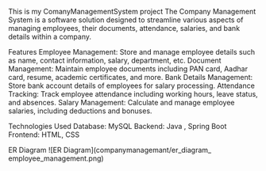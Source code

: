 This is my ComanyManagementSystem project The Company Management System is a software solution designed to streamline various aspects of managing employees, their documents, attendance, salaries, and bank details within a company.

Features Employee Management: Store and manage employee details such as name, contact information, salary, department, etc. Document Management: Maintain employee documents including PAN card, Aadhar card, resume, academic certificates, and more. Bank Details Management: Store bank account details of employees for salary processing. Attendance Tracking: Track employee attendance including working hours, leave status, and absences. Salary Management: Calculate and manage employee salaries, including deductions and bonuses.

Technologies Used 
Database: MySQL
Backend: Java , Spring Boot 
Frontend: HTML, CSS

ER Diagram
![ER Diagram](companymanagemant/er_diagram_ employee_management.png)
